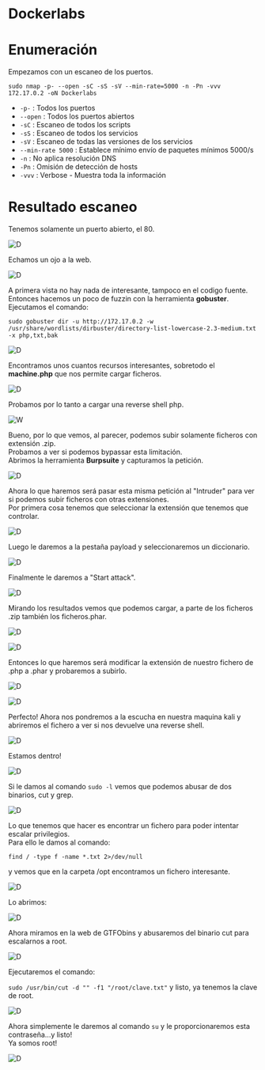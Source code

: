 # Dockerlabs

# Enumeración

Empezamos con un escaneo de los puertos.

`sudo nmap -p- --open -sC -sS -sV --min-rate=5000 -n -Pn -vvv 172.17.0.2 -oN Dockerlabs`  

- `-p-` : Todos los puertos
- `--open` : Todos los puertos abiertos
- `-sC` : Escaneo de todos los scripts
- `-sS` : Escaneo de todos los servicios
- `-sV` : Escaneo de todas las versiones de los servicios
- `--min-rate 5000` : Establece mínimo envío de paquetes mínimos 5000/s
- `-n` : No aplica resolución DNS
- `-Pn` : Omisión de detección de hosts
- `-vvv` : Verbose - Muestra toda la información

# Resultado escaneo  

Tenemos solamente un puerto abierto, el 80.  

![D](https://github.com/giustiand/DockerLabs-Writeups/blob/main/F%C3%A1cil/images/dockerlabs/D_1.jpg)    

Echamos un ojo a la web.  

![D](https://github.com/giustiand/DockerLabs-Writeups/blob/main/F%C3%A1cil/images/dockerlabs/D_2.jpg)     

A primera vista no hay nada de interesante, tampoco en el codigo fuente.  
Entonces hacemos un poco de fuzzin con la herramienta **gobuster**.  
Ejecutamos el comando:  

`sudo gobuster dir -u http://172.17.0.2 -w /usr/share/wordlists/dirbuster/directory-list-lowercase-2.3-medium.txt -x php,txt,bak`  

![D](https://github.com/giustiand/DockerLabs-Writeups/blob/main/F%C3%A1cil/images/dockerlabs/D_3.jpg)   

Encontramos unos cuantos recursos interesantes, sobretodo el **machine.php** que nos permite cargar ficheros.  

![D](https://github.com/giustiand/DockerLabs-Writeups/blob/main/F%C3%A1cil/images/dockerlabs/D_4.jpg)     

Probamos por lo tanto a cargar una reverse shell php.  

![W](https://github.com/giustiand/DockerLabs-Writeups/blob/main/F%C3%A1cil/images/dockerlabs/D_5.jpg)      

Bueno, por lo que vemos, al parecer, podemos subir solamente ficheros con extensión .zip.  
Probamos a ver si podemos bypassar esta limitación.  
Abrimos la herramienta **Burpsuite** y capturamos la petición.  

![D](https://github.com/giustiand/DockerLabs-Writeups/blob/main/F%C3%A1cil/images/dockerlabs/D_6.jpg)      

Ahora lo que haremos será pasar esta misma petición al "Intruder" para ver si podemos subir ficheros con otras extensiones.  
Por primera cosa tenemos que seleccionar la extensión que tenemos que controlar. 

![D](https://github.com/giustiand/DockerLabs-Writeups/blob/main/F%C3%A1cil/images/dockerlabs/D_7.jpg)    

Luego le daremos a la pestaña payload y seleccionaremos un diccionario.  

![D](https://github.com/giustiand/DockerLabs-Writeups/blob/main/F%C3%A1cil/images/dockerlabs/D_8.jpg)   

Finalmente le daremos a "Start attack".  

![D](https://github.com/giustiand/DockerLabs-Writeups/blob/main/F%C3%A1cil/images/dockerlabs/D_9.jpg)   

Mirando los resultados vemos que podemos cargar, a parte de los ficheros .zip también los ficheros.phar.  

![D](https://github.com/giustiand/DockerLabs-Writeups/blob/main/F%C3%A1cil/images/dockerlabs/D_10.jpg)     

![D](https://github.com/giustiand/DockerLabs-Writeups/blob/main/F%C3%A1cil/images/dockerlabs/D_11.jpg)   

Entonces lo que haremos será modificar la extensión de nuestro fichero de .php a .phar y probaremos a subirlo.  

![D](https://github.com/giustiand/DockerLabs-Writeups/blob/main/F%C3%A1cil/images/dockerlabs/D_12.jpg)     

![D](https://github.com/giustiand/DockerLabs-Writeups/blob/main/F%C3%A1cil/images/dockerlabs/D_13.jpg)    

Perfecto! 
Ahora nos pondremos a la escucha en nuestra maquina kali y abriremos el fichero a ver si nos devuelve una reverse shell.  

![D](https://github.com/giustiand/DockerLabs-Writeups/blob/main/F%C3%A1cil/images/dockerlabs/D_14.jpg)    

Estamos dentro!  

![D](https://github.com/giustiand/DockerLabs-Writeups/blob/main/F%C3%A1cil/images/dockerlabs/D_15.jpg)    

Si le damos al comando `sudo -l` vemos que podemos abusar de dos binarios, cut y grep. 

![D](https://github.com/giustiand/DockerLabs-Writeups/blob/main/F%C3%A1cil/images/dockerlabs/D_16.jpg)    

Lo que tenemos que hacer es encontrar un fichero para poder intentar escalar privilegios.  
Para ello le damos al comando:  

`find / -type f -name *.txt 2>/dev/null`  

y vemos que en la carpeta /opt encontramos un fichero interesante.  

![D](https://github.com/giustiand/DockerLabs-Writeups/blob/main/F%C3%A1cil/images/dockerlabs/D_17.jpg)      

Lo abrimos:  

![D](https://github.com/giustiand/DockerLabs-Writeups/blob/main/F%C3%A1cil/images/dockerlabs/D_18.jpg)      

Ahora miramos en la web de GTFObins y abusaremos del binario cut para escalarnos a root.  

![D](https://github.com/giustiand/DockerLabs-Writeups/blob/main/F%C3%A1cil/images/dockerlabs/D_19.jpg)      

Ejecutaremos el comando:  

`sudo /usr/bin/cut -d "" -f1 "/root/clave.txt"` y listo, ya tenemos la clave de root.  

![D](https://github.com/giustiand/DockerLabs-Writeups/blob/main/F%C3%A1cil/images/dockerlabs/D_20.jpg)      

Ahora simplemente le daremos al comando `su` y le proporcionaremos esta contraseña...y listo!  
Ya somos root!  

![D](https://github.com/giustiand/DockerLabs-Writeups/blob/main/F%C3%A1cil/images/dockerlabs/D_21.jpg)      







